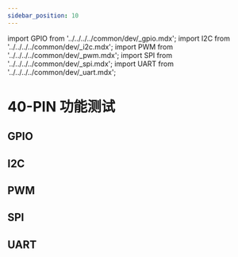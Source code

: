 ```yaml
---
sidebar_position: 10
---
```


import GPIO from '../../../../common/dev/\_gpio.mdx';
import I2C from '../../../../common/dev/\_i2c.mdx';
import PWM from '../../../../common/dev/\_pwm.mdx';
import SPI from '../../../../common/dev/\_spi.mdx';
import UART from '../../../../common/dev/\_uart.mdx';

# 40-PIN 功能测试

## GPIO

<GPIO product_name="Radxa ROCK 5B+" model="rock-5b-plus" gpio_pin="27" chip="4" line="22" gpio_connection="/img/rock5b/rock-5bp-pwm_connection.webp" />

## I2C

<I2C product_name="Radxa ROCK 5B+" model="rock-5b-plus" i2c_overlay_name="I2C8-M2" sda_pin="PIN_3" scl_pin="PIN_5" i2c_connection="/img/rock5b/rock5bp-i2c-connection.webp" />

## PWM

<PWM product_name="Radxa ROCK 5B+" model="rock-5b-plus" pwm_name="PWM7_IR_M3" chip="7" pwm_pin="27" chip="7" pwm_connection="/img/rock5b/rock-5bp-pwm_connection.webp" />

## SPI

<SPI product_name="Radxa ROCK 5B+" model="rock-5b-plus" spi_overlay_name="spidev on SPI0-M2 over CS0" spidev="/dev/spidev0.0" spi_mosi="19" spi_miso="21" spi_connection="/img/rock5b/rock-5bp-spi-connection.webp" />

## UART

<UART product_name="Radxa ROCK 5B+" model="rock-5b-plus" uart1_name="UART4-M2" uart_dev1="ttyS4" tx1_pin="PIN_23" rx1_pin="PIN_19" uart2_name="UART7-M1" uart_dev2="ttyS7" tx2_pin="PIN_15" rx2_pin="PIN_11" uart_connection="/img/rock5b/rock5b-uart-loop.webp" two_uart_connection="/img/rock5b/rock5bp-two-uart-connection.webp" />
